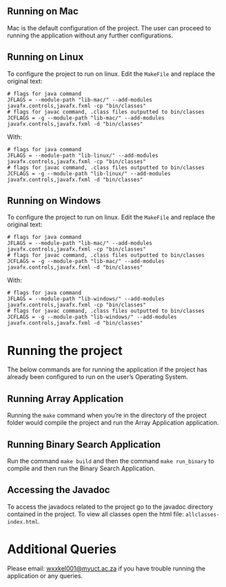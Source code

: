 ## Running on Mac
Mac is the default configuration of the project. The user can proceed to running the application without any further configurations.

## Running on Linux
To configure the project to run on linux. Edit the `MakeFile` and replace the original text:
``` 
# flags for java command
JFLAGS = --module-path "lib-mac/" --add-modules javafx.controls,javafx.fxml -cp "bin/classes"
# flags for javac command, .class files outputted to bin/classes
JCFLAGS = -g --module-path "lib-mac/" --add-modules javafx.controls,javafx.fxml -d "bin/classes"
```
With:
```
# flags for java command
JFLAGS = --module-path "lib-linux/" --add-modules javafx.controls,javafx.fxml -cp "bin/classes"
# flags for javac command, .class files outputted to bin/classes
JCFLAGS = -g --module-path "lib-linux/" --add-modules javafx.controls,javafx.fxml -d "bin/classes"
```

## Running on Windows
To configure the project to run on linux. Edit the `MakeFile` and replace the original text:
```
# flags for java command
JFLAGS = --module-path "lib-mac/" --add-modules javafx.controls,javafx.fxml -cp "bin/classes"
# flags for javac command, .class files outputted to bin/classes
JCFLAGS = -g --module-path "lib-mac/" --add-modules javafx.controls,javafx.fxml -d "bin/classes"
```
With:
```
# flags for java command
JFLAGS = --module-path "lib-windows/" --add-modules javafx.controls,javafx.fxml -cp "bin/classes"
# flags for javac command, .class files outputted to bin/classes
JCFLAGS = -g --module-path "lib-windows/" --add-modules javafx.controls,javafx.fxml -d "bin/classes"
```
#  Running the project
The below commands are for running the application if the project has already been configured to run on the user’s Operating System. 

## Running Array Application
Running the `make` command when you’re in the directory of the project folder would compile the project and run the Array Application application. 

## Running Binary Search Application
Run the command `make build` and then the command `make run_binary` to compile and then run the Binary Search Application. 

## Accessing the Javadoc
To access the javadocs related to the project go to the javadoc directory contained in the project. To view all classes open the html file: `allclasses-index.html`. 

# Additional Queries
Please email: wxxkel001@myuct.ac.za if you have trouble running the application or any queries. 

